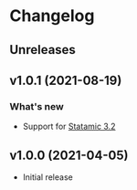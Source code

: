 # Changelog

## Unreleases

## v1.0.1 (2021-08-19)

### What's new

* Support for [Statamic 3.2](https://statamic.com/blog/statamic-3.2-beta)

## v1.0.0 (2021-04-05)

* Initial release
